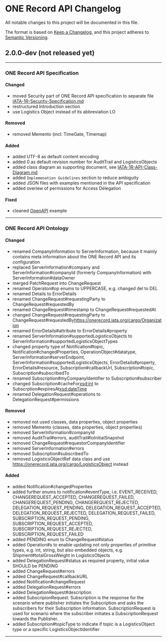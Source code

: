 # ONE Record API Changelog

All notable changes to this project will be documented in this file.

The format is based on [Keep a Changelog](https://keepachangelog.com/en/1.0.0/),
and this project adheres to [Semantic Versioning](https://semver.org/spec/v2.0.0.html).

## 2.0.0-dev (not released yet)

---

### ONE Record API Specification

#### Changed

- moved Security part of ONE Record API specification to separate file [IATA-1R-Security-Specification.md](IATA-1R-Security-Specification.md)
- restructured Introduction section
- use Logistics Object instead of its abbreviation LO 

#### Removed

- removed Memento (incl. TimeGate, Timemap)
  
#### Added

- added UTF-8 as default content encoding
- added 0 as default revision number for AuditTrail and LogisticsObjects
- added class diagram as supporting document, see [IATA-1R-API-Class-Diagram.md](IATA-1R-API-Class-Diagram.md)
- added `Implemenation Guidelines` section to reduce ambiguity
- added JSON files with examples mentioned in the API specification
- added overiew of permissions for Access Delegation

#### Fixed

- cleaned [OpenAPI](IATA-1R-API-OpenAPI.yaml) example 

---

### ONE Record API Ontology

#### Changed 

- renamed CompanyInformation to ServerInformation, because it mainly contains meta information about the ONE Record API and its configuration
- replaced ServerInformation#company and ServerInformation#companyId (formerly CompanyInformation) with ServerInformation#dataOwner
- merged PatchRequest into ChangeRequest
- renamed Operaton#op enums to UPPERCASE, e.g. changed del to DEL
- renamed Details to ErrorDetails
- renamed ChangeRequest#requestingParty to ChangeRequest#requestedBy
- renamed ChangeRequest#timestamp to ChangeRequest#requestedAt
- changed ChangeRequest#requestingParty<Branch> to ChangeRequest#requestedBy<https://onerecord.iata.org/cargo/Organization>
- renamed ErrorDetails#attribute to ErrorDetails#property
- renamed ServerInformation#supportedLogisticsObjects to ServerInformation#supportedLogisticsObjectTypes
- changed property type of Notification#topic, Notification#changedProperties, OperationObject#datatype, ServerInformation#serverEndpoint, ServerInformation#supportedLogisticsObjects, ErrorDetails#property, ErrorDetails#resource, Subscription#callbackUrl, Subscription#topic, Subscription#subscribedTo
- renamed Subscription#myCompanyIdentifier to Subscription#subscriber
- changed Subscription#cacheFor<xsd:int> to Subscrption#expiresAt<xsd:dateTime>
- renamed DelegationRequest#operations to DelegationRequest#permissions

#### Removed

- removed not used classes, data properties, object properties
- removed Memento (classes, data properties, object properties)
- removed ServerInformation#companyId
- removed AuditTrail#errors, auditTrail#loInitialSnapshot
- removed ChangeRequest#requestorCompanyIdentifier
- removed ServerInformation#errors
- removed Subscription#subscribedTo
- removed LogisticsObjectRef data class and use https://onerecord.iata.org/cargo/LogisticsObject instead


#### Added

- added Notification#changedProperties
- added further enums to notification#eventType, i.e. EVENT_RECEIVED, CHANGEREQUEST_ACCEPTED, CHANGEREQUEST_FAILED, CHANGEREQUEST_PENDING, CHANGEREQUEST_REJECTED, DELEGATION_REQUEST_PENDING, DELEGATION_REQUEST_ACCEPTED, DELEGATION_REQUEST_REJECTED, DELEGATION_REQUEST_FAILED, SUBSCRIPTION_REQUEST_PENDING, SUBSCRIPTION_REQUEST_ACCEPTED, SUBSCRIPTION_REQUEST_REJECTED, SUBSCRIPTION_REQUEST_FAILED
- added PENDING enum to ChangeRequest#status
- added Operation#s to enable updating not only properties of primitive types, e.g. int, string, but also embedded objects, e.g. Shipment#totalGrossWeight<Value> in LogisticsObjects
- added DelegationRequest#status as required property, initial value SHOULD be PENDING
- added ChangeRequest#errors
- added ChangeRequest#callbackURL
- added Notification#changeRequest
- added DelegationRequest#errors
- added DelegationRequest#description
- added SubscripionRequest. Subscription is the response for the scenario where publisher initiates the Subscription and asks the subscribers for their Subscription information. SubscriptionRequest is used for scenario where the subscriber initiates a SubscriptionRequest towards the Publisher.
- added Subscription#topicType to indicate if topic is a LogisticsObject type or a specific LogisticsObjectIdentifier
---